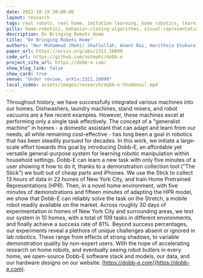 ```yaml
---
date: 2022-10-19 20:00:00
layout: research 
tags: real robots, real home, imitation learning, home robotics, learning from demonstration, robotics dataset,  robot foundational model
pills: home-robotics, behavior-cloning-algorithms, visual-representation-learning
description: On Bringing Robots Home
title: "On Bringing Robots Home"
authors: "Nur Muhammad (Mahi) Shafiullah, Anant Rai, Haritheja Etukuru, Yiqian Liu, Ishan Misra, Soumith Chintala, Lerrel Pinto"
paper_url: https://arxiv.org/abs/2311.16098
code_url: https://github.com/notmahi/dobb-e
project_site_url: https://dobb-e.com/
show_blog_link: false
show_card: true
venue: "Under review, arXiv:2311.16098"
local_video: assets/images/research/dobb-e-thumbnail.mp4
---
```


Throughout history, we have successfully integrated various machines into our homes. Dishwashers, laundry machines, stand mixers, and robot vacuums are a few recent examples. However, these machines excel at performing only a single task effectively. The concept of a "generalist machine" in homes - a domestic assistant that can adapt and learn from our needs, all while remaining cost-effective - has long been a goal in robotics that has been steadily pursued for decades. In this work, we initiate a large-scale effort towards this goal by introducing Dobb-E, an affordable yet versatile general-purpose system for learning robotic manipulation within household settings. Dobb-E can learn a new task with only five minutes of a user showing it how to do it, thanks to a demonstration collection tool ("The Stick") we built out of cheap parts and iPhones. We use the Stick to collect 13 hours of data in 22 homes of New York City, and train Home Pretrained Representations (HPR). Then, in a novel home environment, with five minutes of demonstrations and fifteen minutes of adapting the HPR model, we show that Dobb-E can reliably solve the task on the Stretch, a mobile robot readily available on the market. Across roughly 30 days of experimentation in homes of New York City and surrounding areas, we test our system in 10 homes, with a total of 109 tasks in different environments, and finally achieve a success rate of 81%. Beyond success percentages, our experiments reveal a plethora of unique challenges absent or ignored in lab robotics. These range from effects of strong shadows, to variable demonstration quality by non-expert users. With the hope of accelerating research on home robots, and eventually seeing robot butlers in every home, we open-source Dobb-E software stack and models, our data, and our hardware designs on our website: [https://dobb-e.com](https://dobb-e.com).